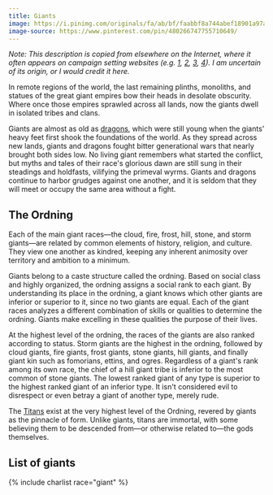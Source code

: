 ```yaml
---
title: Giants
image: https://i.pinimg.com/originals/fa/ab/bf/faabbf8a744abef18901a97a9410bab1.png
image-source: https://www.pinterest.com/pin/480266747755710649/
---
```


*Note: This description is copied from elsewhere on the Internet, where it often appears on campaign setting websites (e.g. [1](https://www.worldanvil.com/w/northwest-faerun-kalarian/a/giant-species), [2](https://penrith.fandom.com/wiki/Giants), [3](https://the-miros-underground.obsidianportal.com/wikis/giants), [4](https://yourdnd.com/item.php?id=C1158AFE-3700-847A-4335-049D4ACA4C77)). I am uncertain of its origin, or I would credit it here.*

In remote regions of the world, the last remaining plinths, monoliths, and statues of the great giant empires bow their heads in desolate obscurity. Where once those empires sprawled across all lands, now the giants dwell in isolated tribes and clans.

Giants are almost as old as [dragons](dragons), which were still young when the giants' heavy feet first shook the foundations of the world. As they spread across new lands, giants and dragons fought bitter generational wars that nearly brought both sides low. No living giant remembers what started the conflict, but myths and tales of their race's glorious dawn are still sung in their steadings and holdfasts, vilifying the primeval wyrms. Giants and dragons continue to harbor grudges against one another, and it is seldom that they will meet or occupy the same area without a fight.

## The Ordning

Each of the main giant races—the cloud, fire, frost, hill, stone, and storm giants—are related by common elements of history, religion, and culture. They view one another as kindred, keeping any inherent animosity over territory and ambition to a minimum.

Giants belong to a caste structure called the ordning. Based on social class and highly organized, the ordning assigns a social rank to each giant. By understanding its place in the ordning, a giant knows which other giants are inferior or superior to it, since no two giants are equal. Each of the giant races analyzes a different combination of skills or qualities to determine the ordning. Giants make excelling in these qualities the purpose of their lives.

At the highest level of the ordning, the races of the giants are also ranked according to status. Storm giants are the highest in the ordning, followed by cloud giants, fire giants, frost giants, stone giants, hill giants, and finally giant kin such as fomorians, ettins, and ogres. Regardless of a giant's rank among its own race, the chief of a hill giant tribe is inferior to the most common of stone giants. The lowest ranked giant of any type is superior to the highest ranked giant of an inferior type. It isn't considered evil to disrespect or even betray a giant of another type, merely rude.

The [Titans](titans) exist at the very highest level of the Ordning, revered by giants as the pinnacle of form. Unlike giants, titans are immortal, with some believing them to be descended from—or otherwise related to—the gods themselves.

## List of giants

{% include charlist race="giant" %}
